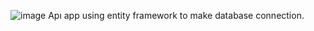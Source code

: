 ![image](https://github.com/user-attachments/assets/86925691-c4f5-4b03-a83f-4ec6ee7ad5f1)
Apı app using entity framework to make database connection.
